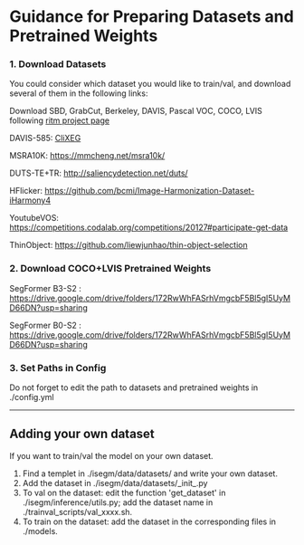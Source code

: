 # Guidance for Preparing Datasets and Pretrained Weights



### 1. Download Datasets
You could consider which dataset you would like to train/val, and download several of them in the following links:


Download SBD, GrabCut, Berkeley, DAVIS, Pascal VOC,  COCO, LVIS following [ritm project page][1] 

DAVIS-585: [CliXEG](https://github.com/alibaba/ClickSEG)
 
MSRA10K:  https://mmcheng.net/msra10k/

DUTS-TE+TR: http://saliencydetection.net/duts/

HFlicker: https://github.com/bcmi/Image-Harmonization-Dataset-iHarmony4

YoutubeVOS: https://competitions.codalab.org/competitions/20127#participate-get-data

ThinObject: https://github.com/liewjunhao/thin-object-selection



[1]:https://github.com/saic-vul/ritm_interactive_segmentation
[2]:https://drive.google.com/drive/folders/1XzUlpPqbzAyMt009HVpEeW31ln1FeXfX?usp=sharing



### 2. Download COCO+LVIS Pretrained Weights

SegFormer B3-S2 : https://drive.google.com/drive/folders/172RwWhFASrhVmgcbF5Bl5gI5UyMD66DN?usp=sharing   

SegFormer B0-S2 : https://drive.google.com/drive/folders/172RwWhFASrhVmgcbF5Bl5gI5UyMD66DN?usp=sharing   


### 3. Set Paths in Config
Do not forget to edit the path to datasets and pretrained weights in ./config.yml

***

## Adding your own dataset
If you want to train/val the model on your own dataset.  
1. Find a templet in ./isegm/data/datasets/ and write your own dataset.
2. Add the dataset in ./isegm/data/datasets/\_init\_.py
3. To val on the dataset: edit the function 'get_dataset' in ./isegm/inference/utils.py; add the dataset name in ./trainval_scripts/val_xxxx.sh.
4. To train on the dataset: add the dataset in the corresponding files in ./models.
